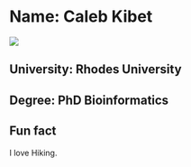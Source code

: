 
# Name: Caleb Kibet
![](https://pbs.twimg.com/profile_images/1131946278621995010/FwrMhyJg_400x400.jpg)

## University: Rhodes University
## Degree: PhD Bioinformatics
## Fun fact
I love Hiking. 

